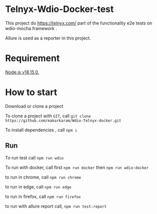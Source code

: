 
# Telnyx-Wdio-Docker-test

This project do https://telnyx.com/ part of the functionality e2e tests on wdio-mocha framework .

Allure is used as a reporter in this project.

# Requirement

[Node.js v18.15.0.](https://nodejs.org/en/blog/release/v18.15.0)

# How to start

Download or clone a project

To clone a project with `GIT`, call `git clone https://github.com/makarkaram/Wdio-Telnyx-docker.git `

To install dependencies , call `npm i`

## Run

To run test call `npm run wdio`

To run with docker, call first `npm run docker` then `npm run wdio:docker`

to run in chrome, call `npm run chrome`

to run in edge, call `npm run edge`

to run in firefox, call `npm run firefox`

to run with allure report call, `npm run test:report`


```
